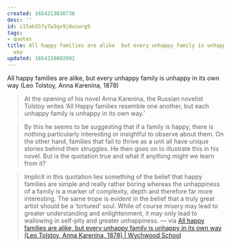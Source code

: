 ```yaml
---
created: 1654313836736
desc: ''
id: i15ak55fy7w3qx9j8uswrg9
tags:
- quotes
title: All happy families are alike  but every unhappy family is unhappy in its own
  way
updated: 1654320002091
---
```

   
All happy families are alike, but every unhappy family is unhappy in its own way (Leo Tolstoy, Anna Karenina, 1878)   
   
> At the opening of his novel Anna Karenina, the Russian novelist Tolstoy writes ‘All Happy families resemble one another, but each unhappy family is unhappy in its own way.’   
   
> By this he seems to be suggesting that if a family is happy, there is nothing particularly interesting or insightful to observe about them. On the other hand, families that fail to thrive as a unit all have unique stories behind their struggles. He then goes on to illustrate this in his novel. But is the quotation true and what if anything might we learn from it?   
   
> Implicit in this quotation lies something of the belief that happy families are simple and really rather boring whereas the unhappiness of a family is a marker of complexity, depth and therefore far more interesting. The same trope is evident in the belief that a truly great artist should be a ‘tortured’ soul. While of course misery may lead to greater understanding and enlightenment, it may only lead to wallowing in self-pity and greater unhappiness. — via [All happy families are alike, but every unhappy family is unhappy in its own way (Leo Tolstoy, Anna Karenina, 1878) | Wychwood School](https://wychwoodschool.org/blogs/all-happy-families-are-alike/)